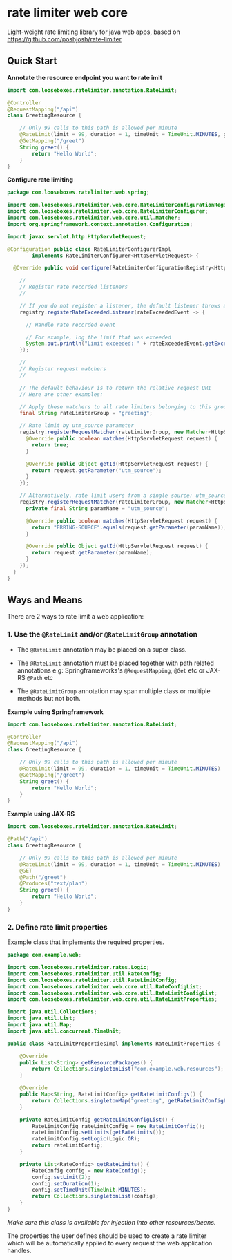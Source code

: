 # rate limiter web core

Light-weight rate limiting library for java web apps, based on https://github.com/poshjosh/rate-limiter

## Quick Start

__Annotate the resource endpoint you want to rate imit__

```java
import com.looseboxes.ratelimiter.annotation.RateLimit;

@Controller
@RequestMapping("/api")
class GreetingResource {

    // Only 99 calls to this path is allowed per minute
    @RateLimit(limit = 99, duration = 1, timeUnit = TimeUnit.MINUTES, group="greeting")
    @GetMapping("/greet")
    String greet() {
        return "Hello World";
    }
}
```

__Configure rate limiting__

```java
package com.looseboxes.ratelimiter.web.spring;

import com.looseboxes.ratelimiter.web.core.RateLimiterConfigurationRegistry;
import com.looseboxes.ratelimiter.web.core.RateLimiterConfigurer;
import com.looseboxes.ratelimiter.web.core.util.Matcher;
import org.springframework.context.annotation.Configuration;

import javax.servlet.http.HttpServletRequest;

@Configuration public class RateLimiterConfigurerImpl
        implements RateLimiterConfigurer<HttpServletRequest> {

  @Override public void configure(RateLimiterConfigurationRegistry<HttpServletRequest> registry) {

    //
    // Register rate recorded listeners
    //

    // If you do not register a listener, the default listener throws an exception
    registry.registerRateExceededListener(rateExceededEvent -> {

      // Handle rate recorded event

      // For example, log the limit that was exceeded
      System.out.println("Limit exceeded: " + rateExceededEvent.getExceededLimit());
    });

    //
    // Register request matchers
    //

    // The default behaviour is to return the relative request URI
    // Here are other examples:

    // Apply these matchers to all rate limiters belonging to this group
    final String rateLimiterGroup = "greeting";

    // Rate limit by utm_source parameter
    registry.registerRequestMatcher(rateLimiterGroup, new Matcher<HttpServletRequest>() {
      @Override public boolean matches(HttpServletRequest request) {
        return true;
      }

      @Override public Object getId(HttpServletRequest request) {
        return request.getParameter("utm_source");
      }
    });

    // Alternatively, rate limit users from a single source: utm_source=ERRING-SOURCE
    registry.registerRequestMatcher(rateLimiterGroup, new Matcher<HttpServletRequest>() {
      private final String paramName = "utm_source";

      @Override public boolean matches(HttpServletRequest request) {
        return "ERRING-SOURCE".equals(request.getParameter(paramName));
      }

      @Override public Object getId(HttpServletRequest request) {
        return request.getParameter(paramName);
      }
    });
  }
}
```

## Ways and Means

There are 2 ways to rate limit a web application:

### 1. Use the `@RateLimit` and/or `@RateLimitGroup` annotation

- The `@RateLimit` annotation may be placed on a super class.

- The `@RateLimit` annotation must be placed together with path related annotations e.g:
  Springframeworks's `@RequestMapping`, `@Get` etc or JAX-RS `@Path` etc

- The `@RateLimitGroup` annotation may span multiple class or multiple methods but not both.

__Example using Springframework__

```java
import com.looseboxes.ratelimiter.annotation.RateLimit;

@Controller
@RequestMapping("/api")
class GreetingResource {

    // Only 99 calls to this path is allowed per minute
    @RateLimit(limit = 99, duration = 1, timeUnit = TimeUnit.MINUTES)
    @GetMapping("/greet")
    String greet() {
        return "Hello World";
    }
}
```

__Example using JAX-RS__

```java
import com.looseboxes.ratelimiter.annotation.RateLimit;

@Path("/api")
class GreetingResource {

    // Only 99 calls to this path is allowed per minute
    @RateLimit(limit = 99, duration = 1, timeUnit = TimeUnit.MINUTES)
    @GET
    @Path("/greet")
    @Produces("text/plan")
    String greet() {
        return "Hello World";
    }
}
```
  
### 2. Define rate limit properties

Example class that implements the required properties.

```java
package com.example.web;

import com.looseboxes.ratelimiter.rates.Logic;
import com.looseboxes.ratelimiter.util.RateConfig;
import com.looseboxes.ratelimiter.util.RateLimitConfig;
import com.looseboxes.ratelimiter.web.core.util.RateConfigList;
import com.looseboxes.ratelimiter.web.core.util.RateLimitConfigList;
import com.looseboxes.ratelimiter.web.core.util.RateLimitProperties;

import java.util.Collections;
import java.util.List;
import java.util.Map;
import java.util.concurrent.TimeUnit;

public class RateLimitPropertiesImpl implements RateLimitProperties {

    @Override
    public List<String> getResourcePackages() {
        return Collections.singletonList("com.example.web.resources");
    }

    @Override
    public Map<String, RateLimitConfig> getRateLimitConfigs() {
        return Collections.singletonMap("greeting", getRateLimitConfigList());
    }

    private RateLimitConfig getRateLimitConfigList() {
        RateLimitConfig rateLimitConfig = new RateLimitConfig();
        rateLimitConfig.setLimits(getRateLimits());
        rateLimitConfig.setLogic(Logic.OR);
        return rateLimitConfig;
    }

    private List<RateConfig> getRateLimits() {
        RateConfig config = new RateConfig();
        config.setLimit(2);
        config.setDuration(1);
        config.setTimeUnit(TimeUnit.MINUTES);
        return Collections.singletonList(config);
    }
}
```

_Make sure this class is available for injection into other resources/beans._

The properties the user defines should be used to create a rate limiter which will be automatically applied to
every request the web application handles. 



